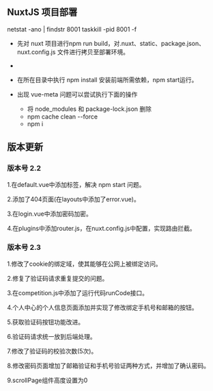 ## NuxtJS 项目部署





netstat -ano | findstr 8001
taskkill -pid  8001 -f













- 先对 nuxt 项目进行npm run build，对.nuxt、static、package.json、nuxt.config.js 文件进行拷贝至部署环境。
- 
- 在所在目录中执行 npm install 安装前端所需依赖，npm start运行。


- 出现 vue-meta 问题可以尝试执行下面的操作
  
  - 将 node_modules 和 package-lock.json 删除
  - npm cache clean --force
  - npm i
  
## 版本更新

### 版本号 2.2
1.在default.vue中添加<client-only>标签，解决 npm start 问题。

2.添加了404页面(在layouts中添加了error.vue)。

3.在login.vue中添加密码加密。

4.在plugins中添加router.js，在nuxt.config.js中配置，实现路由拦截。

### 版本号 2.3
1.修改了cookie的绑定域，使其能够在公网上被绑定访问。

2.修复了验证码请求重复提交的问题。

3.在competition.js中添加了运行代码runCode接口。

4.个人中心的个人信息页面添加并实现了修改绑定手机号和邮箱的按钮。

5.获取验证码按钮功能改进。

6.验证码请求统一放到后端处理。

7.修改了验证码的校验次数(5次)。

8.修改密码页面增加了邮箱验证和手机号验证两种方式，并增加了确认密码。

9.scrollPage组件高度设置为0

